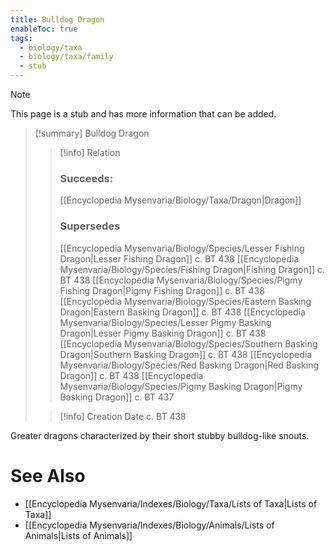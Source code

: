 ```yaml
---
title: Bulldog Dragon
enableToc: true
tags:
  - biology/taxa
  - biology/taxa/family
  - stub
---
```


> [!note]
> This page is a stub and has more information that can be added.

> [!summary] Bulldog Dragon
> > [!info] Relation
> > ### Succeeds:
> > [[Encyclopedia Mysenvaria/Biology/Taxa/Dragon|Dragon]]
> > ### Supersedes 
> > [[Encyclopedia Mysenvaria/Biology/Species/Lesser Fishing Dragon|Lesser Fishing Dragon]] c. BT 438
> > [[Encyclopedia Mysenvaria/Biology/Species/Fishing Dragon|Fishing Dragon]] c. BT 438
> > [[Encyclopedia Mysenvaria/Biology/Species/Pigmy Fishing Dragon|Pigmy Fishing Dragon]] c. BT 438
> > [[Encyclopedia Mysenvaria/Biology/Species/Eastern Basking Dragon|Eastern Basking Dragon]] c. BT 438
> > [[Encyclopedia Mysenvaria/Biology/Species/Lesser Pigmy Basking Dragon|Lesser Pigmy Basking Dragon]] c. BT 438
> > [[Encyclopedia Mysenvaria/Biology/Species/Southern Basking Dragon|Southern Basking Dragon]] c. BT 438
> > [[Encyclopedia Mysenvaria/Biology/Species/Red Basking Dragon|Red Basking Dragon]] c. BT 438
> > [[Encyclopedia Mysenvaria/Biology/Species/Pigmy Basking Dragon|Pigmy Basking Dragon]] c. BT 437
>
> > [!info] Creation Date
> > c. BT 438

Greater dragons characterized by their short stubby bulldog-like snouts.

# See Also
- [[Encyclopedia Mysenvaria/Indexes/Biology/Taxa/Lists of Taxa|Lists of Taxa]]
- [[Encyclopedia Mysenvaria/Indexes/Biology/Animals/Lists of Animals|Lists of Animals]]
